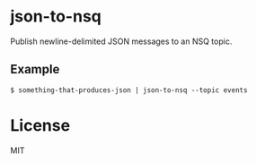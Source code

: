 
# json-to-nsq

  Publish newline-delimited JSON messages to an NSQ topic.

## Example

```
$ something-that-produces-json | json-to-nsq --topic events
```

# License

  MIT